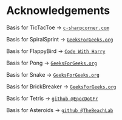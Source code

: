 # Acknowledgements

Basis for TicTacToe -> [`c-sharpcorner.com`](https://www.c-sharpcorner.com/UploadFile/75a48f/tic-tac-toe-game-in-python/)

Basis for SpiralSprint -> [`GeeksForGeeks.org`](https://www.geeksforgeeks.org/spiral-sprint-game-in-python-using-pygame/)

Basis for FlappyBird -> [`Code With Harry`](https://www.codewithharry.com/videos/python-tutorials-for-absolute-beginners-122/)

Basis for Pong -> [`GeeksForGeeks.org`](https://www.geeksforgeeks.org/create-a-pong-game-in-python-pygame/)

Basis for Snake -> [`GeeksForGeeks.org`](https://www.geeksforgeeks.org/snake-game-in-python-using-pygame-module/)

Basis for BrickBreaker -> [`GeeksForGeeks.org`](https://www.geeksforgeeks.org/brick-breaker-game-in-python-using-pygame/)

Basis for Tetris -> [`github @EpocDotFr`](https://github.com/EpocDotFr/tetris/tree/master)

Basis for Asteroids -> [`github @TheBeachLab`](https://github.com/TheBeachLab/asteroids)